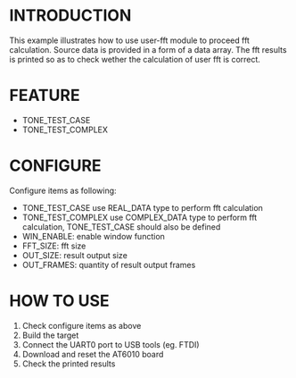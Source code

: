 # INTRODUCTION
This example illustrates how to use user-fft module to proceed fft calculation. Source data is provided in a form of a data array. The fft results is printed so as to check wether the calculation of user fft is correct.

# FEATURE
- TONE_TEST_CASE
- TONE_TEST_COMPLEX

# CONFIGURE
Configure items as following:
- TONE_TEST_CASE use REAL_DATA type to perform fft calculation
- TONE_TEST_COMPLEX use COMPLEX_DATA type to perform fft calculation, TONE_TEST_CASE should also be defined
- WIN_ENABLE: enable window function
- FFT_SIZE: fft size
- OUT_SIZE: result output size
- OUT_FRAMES: quantity of result output frames

# HOW TO USE
1. Check configure items as above
2. Build the target
3. Connect the UART0 port to USB tools (eg. FTDI)
4. Download and reset the AT6010 board
5. Check the printed results
